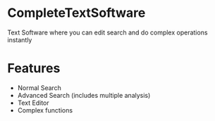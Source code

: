# CompleteTextSoftware
Text Software where you can edit search and do complex operations instantly

# Features
 - Normal Search
 - Advanced Search (includes multiple analysis)
 - Text Editor
 - Complex functions
 

